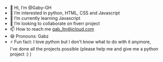 - 👋 Hi, I’m @Gaby-GH
- 👀 I’m interested in python, HTML, CSS and Javascript
- 🌱 I’m currently learning Javascript
- 💞️ I’m looking to collaborate on fiverr project
- 📫 How to reach me gab_ltn@icloud.com
- 😄 Pronouns: Gabz
- ⚡ Fun fact: I love python but I don't know what to do with it anymore, I've done all the projects possible (please help me and give me a python project :) ) 
